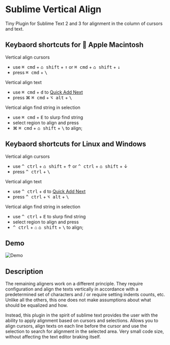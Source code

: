 

# Sublime Vertical Align

Tiny Plugin for Sublime Text 2 and 3 for alignment in the column of cursors and text.

## Keybaord shortcuts for  Apple Macintosh

Vertical align cursors
- use <kbd>⌘ cmd</kbd> + <kbd>⌂ shift</kbd> + <kbd>↑</kbd> or <kbd>⌘ cmd</kbd> + <kbd>⌂ shift</kbd> + <kbd>↓</kbd>
- press <kbd>⌘ cmd</kbd> + <kbd>\\</kbd>

Vertical align text
- use <kbd>⌘ cmd</kbd> + <kbd>d</kbd> to [Quick Add Next](https://www.sublimetext.com/docs/2/multiple_selection_with_the_keyboard.html)
- press ⌘ <kbd>⌘ cmd</kbd> + <kbd>⌥ alt</kbd> + <kbd>\\</kbd>

Vertical align find string in selection
- use <kbd>⌘ cmd</kbd> + <kbd>E</kbd> to slurp find string
- select region to align and press
- ⌘ <kbd>⌘ cmd</kbd> + <kbd>⌂ shift</kbd> + <kbd>\\</kbd> to align;

## Keybaord shortcuts for Linux and Windows

Vertical align cursors
- use <kbd>^ ctrl</kbd> + <kbd>⌂ shift</kbd> + ↑ or <kbd>^ ctrl</kbd> + <kbd>⌂ shift</kbd> + ↓
- press <kbd>^ ctrl</kbd> + <kbd>\\</kbd>

Vertical align text
- use <kbd>^ ctrl</kbd> + <kbd>d</kbd> to [Quick Add Next](https://www.sublimetext.com/docs/2/multiple_selection_with_the_keyboard.html)
- press <kbd>^ ctrl</kbd> + <kbd>⌥ alt</kbd> + <kbd>\\</kbd>

Vertical align find string in selection
- use <kbd>^ ctrl</kbd> + <kbd>E</kbd> to slurp find string
- select region to align and press
- <kbd>^ ctrl</kbd> + ⌂ <kbd>⌂ shift</kbd> + <kbd>\\</kbd> to align;

## Demo

![Demo](https://raw.githubusercontent.com/purelabio/sublime-vertical-align/master/demo.gif)

## Description

The remaining aligners work on a different principle. They require configuration and align the texts vertically in accordance with a predetermined set of characters and / or require setting indents counts, etc. Unlike all the others, this one does not make assumptions about what should be equalized and how.

Instead, this plugin in the spirit of sublime text provides the user with the ability to apply alignment based on cursors and selections. Allows you to align cursors, align texts on each line before the cursor and use the selection to search for alignment in the selected area. Very small code size, without affecting the text editor braking itself.